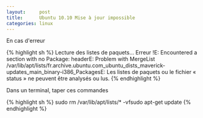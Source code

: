 ```yaml
---
layout:     post
title:      Ubuntu 10.10 Mise à jour impossible
categories: linux
---
```


En cas d'erreur

{% highlight sh %}
Lecture des listes de paquets... Erreur 
!E: Encountered a section with no Package: headerE: Problem with MergeList /var/lib/apt/lists/fr.archive.ubuntu.com_ubuntu_dists_maverick-updates_main_binary-i386_PackagesE: Les listes de paquets ou le fichier « status » ne peuvent être analysés ou lus.
{% endhighlight %}

Dans un terminal, taper ces commandes

{% highlight sh %}
sudo rm /var/lib/apt/lists/* -vfsudo apt-get update
{% endhighlight %}